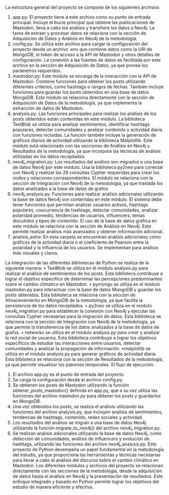La estructura general del proyecto se compone de los siguientes archivos: 
1. app.py: El proyecto tiene a este archivo como su punto de entrada principal. Incluye 
el bucle principal que obtiene las publicaciones de Mastodon, lleva a cabo los análisis y 
transfiere los datos a Neo4j. La tarea de extraer y procesar datos se relaciona con la 
sección de Adquisición de Datos y Análisis en Neo4j de la metodología. 
2. config.py: Se utiliza este archivo para cargar la configuración del proyecto desde un 
archivo .env que contiene datos como la URI de MongoDB, el token de acceso a la API 
de Mastodon y otros detalles de configuración. La conexión a las fuentes de datos es 
facilitada por este archivo en la sección de Adquisición de Datos, ya que provee los 
parámetros requeridos. 
3. mastodon.py: Este módulo se encarga de la interacción con la API de Mastodon. 
Contiene funciones para obtener los posts utilizando diferentes criterios, como hashtags 
o rangos de fechas. También incluye funciones para guardar los posts obtenidos en una 
base de datos MongoDB. Este módulo se relaciona directamente con la sección de 
Adquisición de Datos de la metodología, ya que implementa la extracción de datos de 
Mastodon. 
4. analysis.py: Las funciones principales para realizar los análisis de los posts obtenidos 
están contenidas en este módulo. La biblioteca TextBlob se utiliza para analizar 
sentimientos, identificar hashtags populares, detectar comunidades y analizar contenido 
y actividad diaria con funciones incluidas. La función también incluye la generación de 
gráficos diarios de actividad utilizando la biblioteca Matplotlib. Este módulo está 
relacionado con las secciones de Análisis en Neo4j y Resultados de la metodología, ya 
que incorpora las técnicas de análisis utilizadas en los datos recopilados. 
5. neo4j_migration.py: Los resultados del análisis son migrados a una base de datos 
Neo4j por este módulo. Usa la biblioteca py2neo para conectar con Neo4j y realizar las 
29 
consultas Cypher requeridas para crear los nodos y relaciones correspondientes. El 
módulo se relaciona con la sección de Integración con Neo4j de la metodología, ya que 
traslada los datos analizados a la base de datos de grafos. 
6. neo4j_analysis.py: Funciones para realizar análisis adicionales utilizando la base de 
datos Neo4j son contenidas en este módulo. El sistema debe tener funciones que permitan 
analizar usuarios activos, hashtags populares, coocurrencia de hashtags, detectar 
comunidades, analizar polaridad promedio, tendencias de usuarios, influencers, temas 
discutidos y tipos de contenido. El uso de la base de datos gráfica en este módulo se 
relaciona con la sección de Análisis en Neo4j.  Esto permite realizar análisis más 
avanzados y obtener información adicional. 
7. analisis_extra: En esta carpeta se encuentran análisis adicionales como gráficos de la 
actividad diaria o el coeficiente de Pearson entre la polaridad y la influencia de los 
usuarios. Se implementan para análisis más visuales y claros.

La integración de las diferentes bibliotecas de Python se realiza de la siguiente manera: 
• TextBlob se utiliza en el módulo analysis.py para realizar el análisis de sentimientos 
de los posts. Esta biblioteca contribuye a lograr el objetivo específico de determinar las 
percepciones predominantes sobre el cambio climático en Mastodon. 
• pymongo se utiliza en el módulo mastodon.py para interactuar con la base de datos 
MongoDB y guardar los posts obtenidos. Esta biblioteca se relaciona con la sección de 
Almacenamiento en MongoDB de la metodología, ya que facilita la persistencia de los 
datos recopilados. 
• py2neo se utiliza en el módulo neo4j_migration.py para establecer la conexión con 
Neo4j y ejecutar las consultas Cypher necesarias para la migración de datos. Esta 
biblioteca se relaciona con la sección de Integración con Neo4j de la metodología, ya que 
permite la transferencia de los datos analizados a la base de datos de grafos. 
• networkx se utiliza en el módulo analysis.py para crear y analizar la red social de 
usuarios. Esta biblioteca contribuye a lograr los objetivos específicos de estudiar las 
interacciones entre usuarios, detectar comunidades y analizar la propagación de 
información.
•matplotlib se utiliza en el módulo analysis.py para generar gráficos de actividad diaria. 
Esta biblioteca se relaciona con la sección de Resultados de la metodología, ya que 
permite visualizar los patrones temporales. 
El flujo de ejecución: 
1. El archivo app.py es el punto de entrada del proyecto. 
2. Se carga la configuración desde el archivo config.py. 
3. Se obtienen los posts de Mastodon utilizando la función obtener_posts_mastodon() 
definida en app.py, que a su vez utiliza las funciones del archivo mastodon.py para 
obtener los posts y guardarlos en MongoDB. 
4. Una vez obtenidos los posts, se realiza el análisis utilizando las funciones del archivo 
analysis.py, que incluyen análisis de sentimientos, tendencias de hashtags, contenido, 
redes sociales y actividad. 
5. Los resultados del análisis se migran a una base de datos Neo4j utilizando la función 
migrate_to_neo4j() del archivo neo4j_migration.py. 
6. Se realizan análisis adicionales utilizando la base de datos Neo4j, como detección de 
comunidades, análisis de influencers y evolución de hashtags, utilizando las funciones 
del archivo neo4j_analysis.py. 
Este proyecto de Python desempeña un papel fundamental en la metodología del estudio, 
ya que proporciona las herramientas y técnicas necesarias para llevar a cabo el análisis 
del discurso sobre el cambio climático en Mastodon. Los diferentes módulos y archivos 
del proyecto se relacionan directamente con las secciones de la metodología, desde la 
adquisición de datos hasta el análisis en Neo4j y la presentación de resultados. Este 
enfoque integrado y basado en Python permite lograr los objetivos del estudio de manera 
eficiente y efectiva. 
